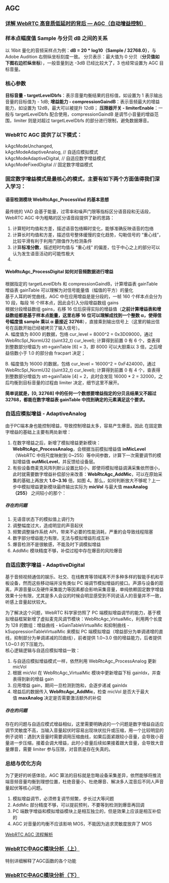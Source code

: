 ## AGC  
### [详解 WebRTC 高音质低延时的背后 — AGC（自动增益控制）](https://www.cnblogs.com/VideoCloudTech/p/14816786.html)    
### 样本点幅度值 **Sample** 与分贝 **dB** 之间的关系  
以 16bit 量化的音频采样点为例：**dB = 20 * log10（Sample / 32768.0）**，与 Adobe Audition 右侧纵坐标刻度一致。  分贝表示：最大值为 0 分贝（**分贝值如下图右边栏纵坐标**），一般音量到达 -3dB 已经比较大了，3 也经常设置为 AGC 目标音量。  

### 核心参数  
**目标音量 - targetLevelDbfs**：表示音量均衡结果的目标值，如设置为 1 表示输出音量的目标值为 - 1dB;
**增益能力 - compressionGaindB**：表示音频最大的增益能力，如设置为 12dB，最大可以被提升 12dB；
**压限器开关 - limiterEnable**：一般与 targetLevelDbfs 配合使用，compressionGaindB 是调节小音量的增益范围，limiter 则是对超过 targetLevelDbfs 的部分进行限制，避免数据爆音。  

### WebRTC AGC 提供了以下模式： 
kAgcModeUnchanged,   
kAgcModeAdaptiveAnalog, // 自适应模拟模式   
kAgcModeAdaptiveDigital, // 自适应数字增益模式   
kAgcModeFixedDigital // 固定数字增益模式   
### 固定数字增益模式是最核心的模式，主要有如下两个方面值得我们深入学习：  
#### 语音检测模块 WebRtcAgc_ProcessVad 的基本思想  
最传统的 VAD 会基于能量，过零率和噪声门限等指标区分语音段和无话段，WebRTC AGC 中为粗略的区分语音段提供了新的思路：  
1. 计算短时均值和方差，描述语音包络瞬时变化，能够准确反映语音的包络  
2. 计算长时均值和方差，描述信号整体缓慢的变化趋势，勾勒信号的 “重心线”，比较平滑有利于利用门限值作为检测条件  
3. 计算**标准分数**，描述短时均值与 “重心线” 的偏差，位于中心之上的部分可以认为发生语音活动的可能性极大  
4. 
#### WebRtcAgc_ProcessDigital 如何对音频数据进行增益   
根据指定的 targetLevelDbfs 和 compressionGaindB，计算增益表 gainTable  
增益表 gainTable 可以理解为对信号能量值（幅值的平方）的量化  
基于人耳的听觉曲线，AGC 中在应用增益是是分段的，一帧 160 个样本点会分为 10 段，每段 16 个样本点，因此会引入分段增益数组 gains  
根据分段增益数组 gains，右移 16 位后获得实际的增益值（**之前计算增益表和增益数组都是基于样本点能量，这里右移 16 位可以理解成找到一个整数 α，使得信号幅度值 sample 乘以 α 最接近 32768**），直接乘到输出信号上（这里的输出信号在函数开始已经被拷贝了输入信号）。  
A. 幅度值为 8000 的数据，包络 cur_level = 8000^2 = 0x3D09000，通过 WebRtcSpl_NormU32 ((uint32_t) cur_level); 计算得到前置 0 有 6 个，查表得到整数部分增益为 stt->gainTable [6] = 3，即 8000 可以大胆乘以 3 倍，之后增益倍数小于 1.0 的部分由 fracpart 决定；

B. 幅度值为 16000 的数据，包络 cur_level = 16000^2 = 0xF424000，通过 WebRtcSpl_NormU32 ((uint32_t) cur_level); 计算得到前置 0 有 4 个，查表得到整数部分增益为 stt->gainTable [4] = 2，此时会发现 16000 * 2 = 32000，之后均衡到目标音量的过程由 limiter 决定，细节这里不展开。

**简单说就是，[0, 32768] 中的任何一个数想要增益指定的分贝且结果又不超过 32768，都能在数字增益表 gainTable 中找到确定的元素满足这个要求。**
### 自适应模拟增益 - AdaptiveAnalog   
由于PC端本身也能控制增益，导致控制增益太多，容易产生爆音。因此
在固定数字增益的基础上主要有两处新增：  
1. 在数字增益之后，新增了模拟增益更新模块：**WebRtcAgc_ProcessAnalog**，会根据当前模拟增益值 **inMicLevel**（WebRTC 中将尺度映射到 0~255）等中间参数，计算下一次需要调节的模拟增益值 **outMicLevel**，并反馈给设备层。  
2. 有些设备商麦克风阵列默认设置比较小，即使将模拟增益调满采集依然很小，此时就需要数字增益补偿部分来改善：**WebRtcAgc_AddMic**，可以在原始采集的基础上再放大 **1.0~3.16** 倍，如图 4。那么，如何判断放大不够呢？上一步中模拟增益更新模块最终输出实际为 **micVol** 与最大值 **maxAnalog（255）** 之间较小的那个：  
##### 存在的问题  
1. 无语音状态下的模拟值上调行为  
2. 调整幅度过大，造成明显的声音起伏  
3. 频繁调整操作系统 API，带来不必要的性能消耗，严重的会导致线程阻塞  
4. 数字部分增益能力有限，无法与模拟增益形成互补  
5. 爆音检测不是很敏感，不能及时下调模拟增益  
6. AddMic 模块精度不够，补偿过程中存在爆音的风险爆音  
### 自适应数字增益 - AdaptiveDigital   
基于音频视频通信的娱乐、社交、在线教育等领域离不开多种多样的智能手机和平板设备，然而这些移动端并没有类似 PC 端调节模拟增益的接口。声源与设备的距离，声源音量以及硬件采集能力等因素都会影响采集音量，单纯依赖固定数字增益效果十分有限，尤其是多人会议的时候会明显感受到不同说话人的音量并不一致，听感上音量起伏较大。

为了解决这个问题，WebRTC 科学家仿照了 PC 端模拟增益调节的能力，基于模拟增益框架新增了虚拟麦克风调节模块：WebRtcAgc_VirtualMic，利用两个长度为 128 的数组：增益曲线 - kGainTableVirtualMic 和抑制曲线 - kSuppressionTableVirtualMic 来模拟 PC 端模拟增益（增益部分为单调递增的直线，抑制部分为单调递减的凹曲线），前者提供 1.0~3.0 倍的增益能力，后者提供 1.0~0.1 的下压能力。  
核心逻辑逻辑与自适应模拟增益一致：
1. 与自适应模拟增益模式一样，依然利用 WebRtcAgc_ProcessAnalog 更新 micVol  
2. 根据 micVol 在 WebRtcAgc_VirtualMic 模块中更新增益下标 gainIdx，并查表得到新的增益 gain  
3. 应用增益 gain，期间一旦检测到饱和，会逐步递减 gainIdx  
4. 增益后的数据传入 **WebRtcAgc_AddMic**，检查 micVol 是否大于最大值 **maxAnalog** 决定是否需要激活额外的补偿  
##### 存在的问题  
存在的问题与自适应模式增益相似，这里需要明确说的一个问题是数字增益自适应调节灵敏度不高，当输入音量起伏时容易出现块状拉升或压缩，用一个比较明显的例子说明：遇到大音量时需要调用压缩曲线，如果后面紧跟较小音量，会导致小音量进一步压缩，接着会调大增益，此时小音量后续如果接着跟大音量，会导致大音量爆音，需要 limiter 参与压限，对音质是存在失真的。

### 总结与优化方向  
为了更好的听感体验，AGC 算法的目标就是忽略设备采集差异，依然能够将推流端音频音量均衡到理想位置，杜绝音量小、杜绝爆音、解决多人混音后不同人声音量起伏等核心问题。  
1. 模拟增益调节，必须修复调节频繁，步长过大等问题  
2. AddMic 部分精度不够，可以提前预判，不要等到检测到爆音再回调  
3. PC 端数字增益和模拟增益模块上是相互独立的，但是效果上应该是相互补偿的  
4. AGC 对音量的均衡不应该影响 MOS，不能因为追求灵敏度放弃了 MOS    



[WebRTC AGC 流程解析](https://zhuanlan.zhihu.com/p/485032369)  
### [WebRTC中AGC模块分析（上）](http://www.yushuai.xyz/2019/08/12/4423.html)      
特别详细解释了AGC函数的各个功能
### [WebRTC中AGC模块分析（下）](http://www.yushuai.xyz/2019/08/13/4425.html) 